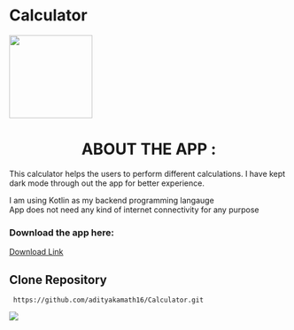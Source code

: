 # Calculator
<img height="150" src="https://firebasestorage.googleapis.com/v0/b/github--images.appspot.com/o/calculator%2Fcircle-cropped.png?alt=media&token=ffe4bf13-844e-44a2-9c0c-921c5b0f6a4e"></img>
<center><h1><b>ABOUT THE APP :</b></h1></center>
<p>This calculator helps the users to perform different calculations. I have kept dark mode through out the app for better experience.  </p>
I am using Kotlin as my backend programming langauge<br>
App does not need any kind of internet connectivity for any purpose<br>


<p><h3>Download the app here: </h3></p>
<a href="https://firebasestorage.googleapis.com/v0/b/github--images.appspot.com/o/calculator%2Fcalculator%20-%20adityakamath16.apk?alt=media&token=44fc3fbc-ea11-4134-a329-2a7562e4332f">Download Link</a>

## Clone Repository
 ```
  https://github.com/adityakamath16/Calculator.git   
 ```
<img src="https://firebasestorage.googleapis.com/v0/b/github--images.appspot.com/o/calculator%2Fcalculator%20banner.jpg?alt=media&token=9331b596-b478-4c50-8a90-e1ea9a2548fa"></img>

